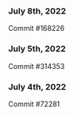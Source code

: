 ### July 8th, 2022

Commit #168226

### July 5th, 2022

Commit #314353


### July 4th, 2022

Commit #72281
